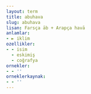 ```yaml
---
layout: term
title: abuhava
slug: abuhava
lisan: Farsça āb + Arapça havā
anlamlar:
- ► iklim
ozellikler:
- - isim
  - eskimiş
  - coğrafya
ornekler:
- - ''
orneklerkaynak:
- - ''
---
```

